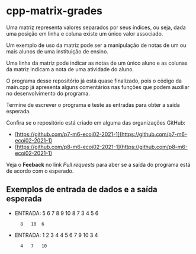 # cpp-matrix-grades

Uma matriz representa valores separados por seus índices, ou seja, dada uma posição em linha e coluna existe um único valor associado.

Um exemplo de uso da matriz pode ser a manipulação de notas de um ou mais alunos de uma instituição de ensino.

Uma linha da matriz pode indicar as notas de um único aluno e as colunas da matriz indicam a nota de uma atividade do aluno.

O programa desse repositório já está quase finalizado, pois o código da main.cpp já apresenta alguns comentários nas funções que podem auxiliar no desenvolvimento do programa.

Termine de escrever o programa e teste as entradas para obter a saída esperada.

Confira se o repositório está criado em alguma das organizações GitHub:
* [https://github.com/p7-m6-ecoi02-2021-1](https://github.com/p7-m6-ecoi02-2021-1)
* [https://github.com/p8-m6-ecoi02-2021-1](https://github.com/p8-m6-ecoi02-2021-1)

Veja o **Feeback** no link *Pull requests* para aber se a saída do programa está de acordo com o esperado.

## Exemplos de entrada de dados e a saída esperada

- ENTRADA: 5 6 7 8 9 10 8 7 3 4 5 6

        8   10  6

- ENTRADA: 1 2 3 4 4 5 6 7 9 10 3 4

        4   7   10
